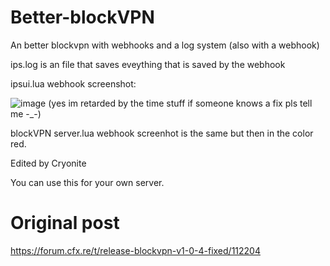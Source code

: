 # Better-blockVPN
An better blockvpn with webhooks and a log system (also with a webhook)

ips.log is an file that saves eveything that is saved by the webhook

ipsui.lua webhook screenshot:


![image](https://user-images.githubusercontent.com/61888104/127715225-77e77dba-6378-4bca-9bd9-d40568d9ab15.png)
(yes im retarded by the time stuff if someone knows a fix pls tell me -_-)

blockVPN server.lua webhook screenhot is the same but then in the color red.

Edited by Cryonite

You can use this for your own server.


# Original post
https://forum.cfx.re/t/release-blockvpn-v1-0-4-fixed/112204
